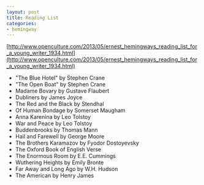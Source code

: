 ```yaml
---
layout: post
title: Reading List
categories:
- hemingway
---
```


[http://www.openculture.com/2013/05/ernest_hemingways_reading_list_for_a_young_writer_1934.html](http://www.openculture.com/2013/05/ernest_hemingways_reading_list_for_a_young_writer_1934.html)

* "The Blue Hotel" by Stephen Crane
* "The Open Boat" by Stephen Crane
* Madame Bovary by Gustave Flaubert
* Dubliners by James Joyce
* The Red and the Black by Stendhal
* Of Human Bondage by Somerset Maugham
* Anna Karenina by Leo Tolstoy
* War and Peace by Leo Tolstoy
* Buddenbrooks by Thomas Mann
* Hail and Farewell by George Moore
* The Brothers Karamazov by Fyodor Dostoyevsky
* The Oxford Book of English Verse
* The Enormous Room by E.E. Cummings
* Wuthering Heights by Emily Bronte
* Far Away and Long Ago by W.H. Hudson
* The American by Henry James